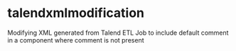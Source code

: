 # talendxmlmodification
Modifying XML generated from Talend ETL Job to include default comment in a component where comment is not present
